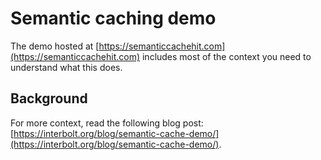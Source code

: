 # Semantic caching demo

The demo hosted at [https://semanticcachehit.com](https://semanticcachehit.com) includes most of the context you need to understand what this does.

## Background

For more context, read the following blog post: [https://interbolt.org/blog/semantic-cache-demo/](https://interbolt.org/blog/semantic-cache-demo/).

